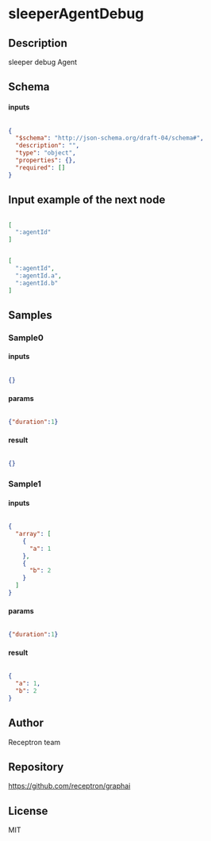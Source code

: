 # sleeperAgentDebug




## Description

sleeper debug Agent

## Schema

#### inputs

```json

{
  "$schema": "http://json-schema.org/draft-04/schema#",
  "description": "",
  "type": "object",
  "properties": {},
  "required": []
}

```

## Input example of the next node

```json

[
  ":agentId"
]

```
```json

[
  ":agentId",
  ":agentId.a",
  ":agentId.b"
]

```

## Samples

### Sample0

#### inputs

```json

{}

```

#### params

```json

{"duration":1}

```

#### result

```json

{}

```
### Sample1

#### inputs

```json

{
  "array": [
    {
      "a": 1
    },
    {
      "b": 2
    }
  ]
}

```

#### params

```json

{"duration":1}

```

#### result

```json

{
  "a": 1,
  "b": 2
}

```

## Author

Receptron team

## Repository

https://github.com/receptron/graphai

## License

MIT

